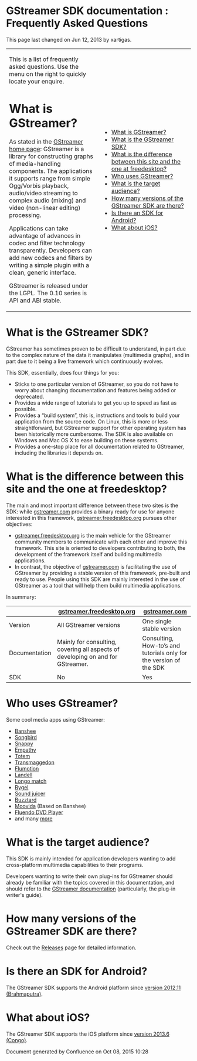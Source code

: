 #  GStreamer SDK documentation : Frequently Asked Questions 

This page last changed on Jun 12, 2013 by xartigas.

<table>
<colgroup>
<col width="50%" />
<col width="50%" />
</colgroup>
<tbody>
<tr class="odd">
<td><p>This is a list of frequently asked questions. Use the menu on the right to quickly locate your enquire.</p>
<h1 id="FrequentlyAskedQuestions-WhatisGStreamer" class="western">What is GStreamer?</h1>
<p>As stated in the <a href="http://gstreamer.freedesktop.org/" class="external-link">GStreamer home page</a>: GStreamer is a library for constructing graphs of media-handling components. The applications it supports range from simple Ogg/Vorbis playback, audio/video streaming to complex audio (mixing) and video (non-linear editing) processing.</p>
<p>Applications can take advantage of advances in codec and filter technology transparently. Developers can add new codecs and filters by writing a simple plugin with a clean, generic interface.</p>
<p>GStreamer is released under the LGPL. The 0.10 series is API and ABI stable.</p></td>
<td><div class="panel" style="border-width: 1px;">
<div class="panelContent">
<p></p>
<div>
<ul>
<li><a href="#FrequentlyAskedQuestions-WhatisGStreamer">What is GStreamer?</a></li>
<li><a href="#FrequentlyAskedQuestions-WhatistheGStreamerSDK">What is the GStreamer SDK?</a></li>
<li><a href="#FrequentlyAskedQuestions-Whatisthedifferencebetweenthissiteandtheoneatfreedesktop">What is the difference between this site and the one at freedesktop?</a></li>
<li><a href="#FrequentlyAskedQuestions-WhousesGStreamer">Who uses GStreamer?</a></li>
<li><a href="#FrequentlyAskedQuestions-Whatisthetargetaudience">What is the target audience?</a></li>
<li><a href="#FrequentlyAskedQuestions-HowmanyversionsoftheGStreamerSDKarethere">How many versions of the GStreamer SDK are there?</a></li>
<li><a href="#FrequentlyAskedQuestions-IsthereanSDKforAndroid">Is there an SDK for Android?</a></li>
<li><a href="#FrequentlyAskedQuestions-WhataboutiOS">What about iOS?</a></li>
</ul>
</div>
</div>
</div></td>
</tr>
</tbody>
</table>

# What is the GStreamer SDK?

GStreamer has sometimes proven to be difficult to understand, in part
due to the complex nature of the data it manipulates (multimedia
graphs), and in part due to it being a live framework which continuously
evolves.

This SDK, essentially, does four things for you:

  - Sticks to one particular version of GStreamer, so you do not have to
    worry about changing documentation and features being added or
    deprecated.
  - Provides a wide range of tutorials to get you up to speed as fast as
    possible.
  - Provides a “build system”, this is, instructions and tools to build
    your application from the source code. On Linux, this is more or
    less straightforward, but GStreamer support for other operating
    system has been historically more cumbersome. The SDK is also
    available on Windows and Mac OS X to ease building on these systems.
  - Provides a one-stop place for all documentation related to
    GStreamer, including the libraries it depends on.

# What is the difference between this site and the one at freedesktop?

The main and most important difference between these two sites is the
SDK: while [gstreamer.com](http://gstreamer.com/) provides a binary
ready for use for anyone interested in this
framework, [gstreamer.freedesktop.org](http://gstreamer.freedesktop.org/) pursues
other objectives:

  - [gstreamer.freedesktop.org](http://gstreamer.freedesktop.org/) is
    the main vehicle for the GStreamer community members to communicate
    with each other and improve this framework. This site is oriented to
    developers contributing to both, the development of the framework
    itself and building multimedia applications.
  - In contrast, the objective
    of [gstreamer.com](http://gstreamer.com/) is facilitating the use
    of GStreamer by providing a stable version of this framework,
    pre-built and ready to use. People using this SDK are mainly
    interested in the use of GStreamer as a tool that will help them
    build multimedia applications.

In summary:

<table>
<thead>
<tr class="header">
<th> </th>
<th><a href="http://gstreamer.freedesktop.org/" class="external-link">gstreamer.freedesktop.org</a></th>
<th><a href="http://gstreamer.com/" class="external-link">gstreamer.com</a></th>
</tr>
</thead>
<tbody>
<tr class="odd">
<td>Version</td>
<td>All GStreamer versions</td>
<td>One single stable version</td>
</tr>
<tr class="even">
<td>Documentation</td>
<td>Mainly for consulting, covering all aspects of developing on and for GStreamer.</td>
<td>Consulting, How-to’s and tutorials only for the version of the SDK</td>
</tr>
<tr class="odd">
<td>SDK</td>
<td>No</td>
<td>Yes</td>
</tr>
</tbody>
</table>

# Who uses GStreamer?

Some cool media apps using GStreamer:

  -  [Banshee](http://banshee.fm/) 
  - [Songbird](http://getsongbird.com/)
  -  [Snappy](http://live.gnome.org/snappy)   
  -  [Empathy](https://live.gnome.org/Empathy) 
  -  [Totem](http://projects.gnome.org/totem/) 
  -  [Transmaggedon](http://www.linuxrising.org/) 
  -  [Flumotion](http://www.flumotion.net/) 
  -  [Landell](http://landell.holoscopio.com/) 
  -  [Longo match](http://longomatch.org/) 
  -  [Rygel](https://live.gnome.org/Rygel) 
  -  [Sound
    juicer](http://www.burtonini.com/blog/computers/sound-juicer) 
  -  [Buzztard](http://wiki.buzztard.org/index.php/Overview) 
  -  [Moovida](http://www.moovida.com/) (Based on Banshee)
  -  [Fluendo DVD
    Player](http://www.fluendo.com/shop/product/fluendo-dvd-player/) 
  - and many [more](http://gstreamer.freedesktop.org/apps/)

# What is the target audience?

This SDK is mainly intended for application developers wanting to add
cross-platform multimedia capabilities to their programs.

Developers wanting to write their own plug-ins for GStreamer should
already be familiar with the topics covered in this documentation, and
should refer to the [GStreamer
documentation](http://gstreamer.freedesktop.org/documentation/) (particularly,
the plug-in writer's guide).

# How many versions of the GStreamer SDK are there?

Check out the [Releases](Releases.html) page for detailed information.

# Is there an SDK for Android?

The GStreamer SDK supports the Android platform since [version 2012.11
(Brahmaputra)](2012.11%2BBrahmaputra.html).

# What about iOS?

The GStreamer SDK supports the iOS platform since [version 2013.6
(Congo)](2013.6%2BCongo.html).

Document generated by Confluence on Oct 08, 2015 10:28

